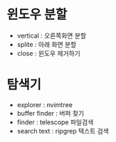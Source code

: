# 윈도우 분할

- <Control-window> vertical : 오른쪽화면 분할
- <C-w> splite : 아래 화면 분할
- <C-w> close : 윈도우 제거하기

# 탐색기

- <leader> explorer : nvimtree  
- <leader> buffer finder : 버퍼 찾기 
- <leader> finder : telescope 파일검색
- <leader> search text : ripgrep 텍스트 검색

